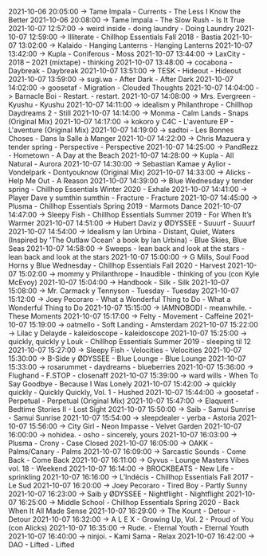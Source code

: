 2021-10-06 20:05:00 -> Tame Impala - Currents - The Less I Know the Better
2021-10-06 20:08:00 -> Tame Impala - The Slow Rush - Is It True
2021-10-07 12:57:00 -> weird inside - doing laundry - Doing Laundry
2021-10-07 12:59:00 -> Illiterate - Chillhop Essentials Fall 2018 - Bastia
2021-10-07 13:02:00 -> Kalaido - Hanging Lanterns - Hanging Lanterns
2021-10-07 13:42:00 -> Kupla - Coniferous - Moss
2021-10-07 13:44:00 -> LaxCity - 2018 – 2021 (mixtape) - thinking
2021-10-07 13:48:00 -> cocabona - Daybreak - Daybreak
2021-10-07 13:51:00 -> TESK - Hideout - Hideout
2021-10-07 13:59:00 -> sugi.wa - After Dark - After Dark
2021-10-07 14:02:00 -> goosetaf - Migration - Clouded Thoughts
2021-10-07 14:04:00 -> Barnacle Boi - Restart. - restart.
2021-10-07 14:08:00 -> Mrs. Evergreen - Kyushu - Kyushu
2021-10-07 14:11:00 -> idealism y Philanthrope - Chillhop Daydreams 2 - Still
2021-10-07 14:14:00 -> Monma - Calm Lands - Snaps (Original Mix)
2021-10-07 14:17:00 -> kokoro y C4C - L'aventure EP - L'aventure (Original Mix)
2021-10-07 14:19:00 -> sadtoi - Les Bonnes Choses - Dans la Salle à Manger
2021-10-07 14:22:00 -> Chris Mazuera y tender spring - Perspective - Perspective
2021-10-07 14:25:00 -> PandRezz - Hometown - A Day at the Beach
2021-10-07 14:28:00 -> Kupla - All Natural - Aurora
2021-10-07 14:30:00 -> Sebastian Kamae y Aylior - Vondelpark - Dontyouknow (Original Mix)
2021-10-07 14:33:00 -> Alicks - Help Me Out - A Reason
2021-10-07 14:39:00 -> Blue Wednesday y tender spring - Chillhop Essentials Winter 2020 - Exhale
2021-10-07 14:41:00 -> Player Dave y sumthin sumthin - Fracture - Fracture
2021-10-07 14:45:00 -> Plusma - Chillhop Essentials Spring 2019 - Marmots Dance
2021-10-07 14:47:00 -> Sleepy Fish - Chillhop Essentials Summer 2019 - For When It’s Warmer
2021-10-07 14:51:00 -> Hubert Daviz y ØDYSSEE - Suuurf - Suuurf
2021-10-07 14:54:00 -> Idealism y Ian Urbina - Distant, Quiet, Waters (Inspired by 'The Outlaw Ocean' a book by Ian Urbina) - Blue Skies, Blue Seas
2021-10-07 14:58:00 -> Sweeps - lean back and look at the stars - lean back and look at the stars
2021-10-07 15:00:00 -> G Mills, Soul Food Horns y Blue Wednesday - Chillhop Essentials Fall 2020 - Harvest
2021-10-07 15:02:00 -> mommy y Philanthrope - Inaudible - thinking of you (con Kyle McEvoy)
2021-10-07 15:04:00 -> Handbook - Silk - Silk
2021-10-07 15:08:00 -> Mr. Carmack y Tennyson - Tuesday - Tuesday
2021-10-07 15:12:00 -> Joey Pecoraro - What a Wonderful Thing to Do - What a Wonderful Thing to Do
2021-10-07 15:15:00 -> IAMNOBODI - meanwhile. - These Moments
2021-10-07 15:17:00 -> Felty - Movement - Caffeine
2021-10-07 15:19:00 -> oatmello - Soft Landing - Amsterdam
2021-10-07 15:22:00 -> Lilac y Delayde - kaleidoscope - kaleidoscope
2021-10-07 15:25:00 -> quickly, quickly y Louk - Chillhop Essentials Summer 2019 - sleeping til 12
2021-10-07 15:27:00 -> Sleepy Fish - Velocities - Velocities
2021-10-07 15:30:00 -> B-Side y ØDYSSEE - Blue Lounge - Blue Lounge
2021-10-07 15:33:00 -> rosarummet - daydreams - blueberries
2021-10-07 15:36:00 -> Flughand - F.STOP - closenaff
2021-10-07 15:39:00 -> ward wills - When To Say Goodbye - Because I Was Lonely
2021-10-07 15:42:00 -> quickly quickly - Quickly Quickly, Vol. 1 - Hushed
2021-10-07 15:44:00 -> goosetaf - Perpetual - Perpetual (Original Mix)
2021-10-07 15:47:00 -> Elaquent - Bedtime Stories II - Lost Sight
2021-10-07 15:50:00 -> Saib - Samui Sunrise - Samui Sunrise
2021-10-07 15:54:00 -> sleepdealer - yerba - Astoria
2021-10-07 15:56:00 -> City Girl - Neon Impasse - Velvet Garden
2021-10-07 16:00:00 -> nohidea. - osho - sincerely, yours
2021-10-07 16:03:00 -> Plusma - Crony - Case Closed
2021-10-07 16:05:00 -> OAKK - Palms/Canary - Palms
2021-10-07 16:09:00 -> Sarcastic Sounds - Come Back - Come Back
2021-10-07 16:11:00 -> Gyvus - Lounge Masters Vibes vol. 18 - Weekend
2021-10-07 16:14:00 -> BROCKBEATS - New Life - sprinkling
2021-10-07 16:16:00 -> L’Indécis - Chillhop Essentials Fall 2017 - Le Sud
2021-10-07 16:20:00 -> Joey Pecoraro - Tired Boy - Partly Sunny
2021-10-07 16:23:00 -> Saib y ØDYSSEE - Nightflight - Nightflight
2021-10-07 16:25:00 -> Middle School - Chillhop Essentials Spring 2020 - Back When It All Made Sense
2021-10-07 16:29:00 -> The Kount - Detour - Detour
2021-10-07 16:32:00 -> A L E X - Growing Up, Vol. 2 - Proud of You (con Alicks)
2021-10-07 16:35:00 -> Rude. - Eternal Youth - Eternal Youth
2021-10-07 16:40:00 -> ninjoi. - Kami Sama - Relax
2021-10-07 16:42:00 -> DAO - Lifted - Lifted
